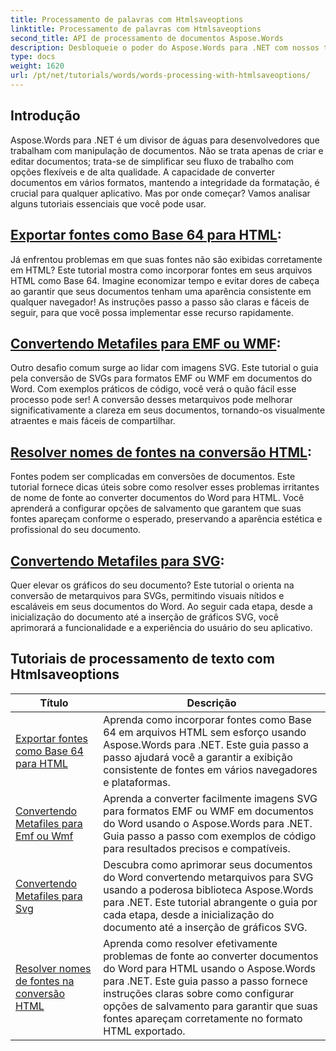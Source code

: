 ```yaml
---
title: Processamento de palavras com Htmlsaveoptions
linktitle: Processamento de palavras com Htmlsaveoptions
second_title: API de processamento de documentos Aspose.Words
description: Desbloqueie o poder do Aspose.Words para .NET com nossos tutoriais passo a passo, abrangendo conversão de HTML e metarquivos para aprimorar o processamento de seus documentos.
type: docs
weight: 1620
url: /pt/net/tutorials/words/words-processing-with-htmlsaveoptions/
---
```

## Introdução

Aspose.Words para .NET é um divisor de águas para desenvolvedores que trabalham com manipulação de documentos. Não se trata apenas de criar e editar documentos; trata-se de simplificar seu fluxo de trabalho com opções flexíveis e de alta qualidade. A capacidade de converter documentos em vários formatos, mantendo a integridade da formatação, é crucial para qualquer aplicativo. Mas por onde começar? Vamos analisar alguns tutoriais essenciais que você pode usar.


## [Exportar fontes como Base 64 para HTML](./export-fonts-as-base-64-to-html/):
Já enfrentou problemas em que suas fontes não são exibidas corretamente em HTML? Este tutorial mostra como incorporar fontes em seus arquivos HTML como Base 64. Imagine economizar tempo e evitar dores de cabeça ao garantir que seus documentos tenham uma aparência consistente em qualquer navegador! As instruções passo a passo são claras e fáceis de seguir, para que você possa implementar esse recurso rapidamente. 

## [Convertendo Metafiles para EMF ou WMF](./converting-metafiles-to-emf-or-wmf/):
Outro desafio comum surge ao lidar com imagens SVG. Este tutorial o guia pela conversão de SVGs para formatos EMF ou WMF em documentos do Word. Com exemplos práticos de código, você verá o quão fácil esse processo pode ser! A conversão desses metarquivos pode melhorar significativamente a clareza em seus documentos, tornando-os visualmente atraentes e mais fáceis de compartilhar.

## [Resolver nomes de fontes na conversão HTML](./resolve-font-names-in-html-conversion/):
Fontes podem ser complicadas em conversões de documentos. Este tutorial fornece dicas úteis sobre como resolver esses problemas irritantes de nome de fonte ao converter documentos do Word para HTML. Você aprenderá a configurar opções de salvamento que garantem que suas fontes apareçam conforme o esperado, preservando a aparência estética e profissional do seu documento.

## [Convertendo Metafiles para SVG](./converting-metafiles-to-svg/):
Quer elevar os gráficos do seu documento? Este tutorial o orienta na conversão de metarquivos para SVGs, permitindo visuais nítidos e escaláveis em seus documentos do Word. Ao seguir cada etapa, desde a inicialização do documento até a inserção de gráficos SVG, você aprimorará a funcionalidade e a experiência do usuário do seu aplicativo.

 ## Tutoriais de processamento de texto com Htmlsaveoptions
| Título | Descrição |
| --- | --- |
| [Exportar fontes como Base 64 para HTML](./export-fonts-as-base-64-to-html/) | Aprenda como incorporar fontes como Base 64 em arquivos HTML sem esforço usando Aspose.Words para .NET. Este guia passo a passo ajudará você a garantir a exibição consistente de fontes em vários navegadores e plataformas. |
| [Convertendo Metafiles para Emf ou Wmf](./converting-metafiles-to-emf-or-wmf/) | Aprenda a converter facilmente imagens SVG para formatos EMF ou WMF em documentos do Word usando o Aspose.Words para .NET. Guia passo a passo com exemplos de código para resultados precisos e compatíveis. |
| [Convertendo Metafiles para Svg](./converting-metafiles-to-svg/) | Descubra como aprimorar seus documentos do Word convertendo metarquivos para SVG usando a poderosa biblioteca Aspose.Words para .NET. Este tutorial abrangente o guia por cada etapa, desde a inicialização do documento até a inserção de gráficos SVG. |
| [Resolver nomes de fontes na conversão HTML](./resolve-font-names-in-html-conversion/) | Aprenda como resolver efetivamente problemas de fonte ao converter documentos do Word para HTML usando o Aspose.Words para .NET. Este guia passo a passo fornece instruções claras sobre como configurar opções de salvamento para garantir que suas fontes apareçam corretamente no formato HTML exportado. |